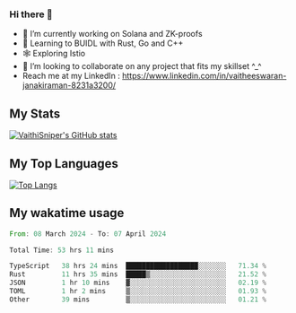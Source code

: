 ### Hi there 👋

- 🔭 I’m currently working on Solana and ZK-proofs
- 📖 Learning to BUIDL with Rust, Go and C++
- 🕸️ Exploring Istio
- 👯 I’m looking to collaborate on any project that fits my skillset ^_^
- Reach me at my LinkedIn : https://www.linkedin.com/in/vaitheeswaran-janakiraman-8231a3200/

## My Stats
[![VaithiSniper's GitHub stats](https://github-readme-stats.vercel.app/api?username=VaithiSniper&hide=stars&theme=radical)](https://github.com/anuraghazra/github-readme-stats)

## My Top Languages

[![Top Langs](https://github-readme-stats.vercel.app/api/top-langs/?username=VaithiSniper&layout=compact)](https://github.com/anuraghazra/github-readme-stats)

## My wakatime usage

<!--START_SECTION:waka-->

```rust
From: 08 March 2024 - To: 07 April 2024

Total Time: 53 hrs 11 mins

TypeScript   38 hrs 24 mins  ██████████████████░░░░░░░   71.34 %
Rust         11 hrs 35 mins  █████▒░░░░░░░░░░░░░░░░░░░   21.52 %
JSON         1 hr 10 mins    ▓░░░░░░░░░░░░░░░░░░░░░░░░   02.19 %
TOML         1 hr 2 mins     ▒░░░░░░░░░░░░░░░░░░░░░░░░   01.93 %
Other        39 mins         ▒░░░░░░░░░░░░░░░░░░░░░░░░   01.21 %
```

<!--END_SECTION:waka-->
